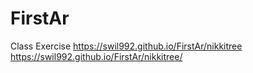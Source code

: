 # FirstAr
Class Exercise
https://swil992.github.io/FirstAr/nikkitree
https://swil992.github.io/FirstAr/nikkitree/
